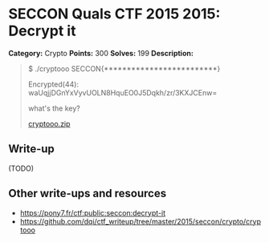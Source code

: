 # SECCON Quals CTF 2015 2015: Decrypt it

**Category:** Crypto
**Points:** 300
**Solves:** 199
**Description:**

> $ ./cryptooo SECCON{*************************}
> 
> Encrypted(44): waUqjjDGnYxVyvUOLN8HquEO0J5Dqkh/zr/3KXJCEnw=
> 
> 
> what's the key?
> 
> [cryptooo.zip](./cryptooo.zip)


## Write-up

(TODO)

## Other write-ups and resources

* <https://pony7.fr/ctf:public:seccon:decrypt-it>
* <https://github.com/dqi/ctf_writeup/tree/master/2015/seccon/crypto/cryptooo>
